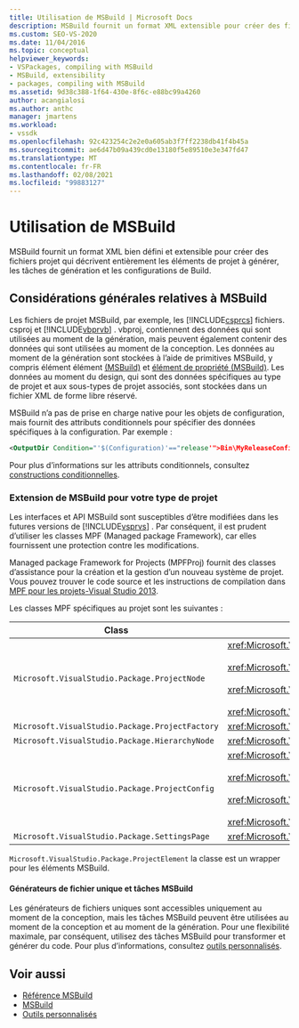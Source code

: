```yaml
---
title: Utilisation de MSBuild | Microsoft Docs
description: MSBuild fournit un format XML extensible pour créer des fichiers projet qui décrivent entièrement les éléments de projet à générer, les tâches de génération et les configurations de Build.
ms.custom: SEO-VS-2020
ms.date: 11/04/2016
ms.topic: conceptual
helpviewer_keywords:
- VSPackages, compiling with MSBuild
- MSBuild, extensibility
- packages, compiling with MSBuild
ms.assetid: 9d38c388-1f64-430e-8f6c-e88bc99a4260
author: acangialosi
ms.author: anthc
manager: jmartens
ms.workload:
- vssdk
ms.openlocfilehash: 92c423254c2e2e0a605ab3f7ff2238db41f4b45a
ms.sourcegitcommit: ae6d47b09a439cd0e13180f5e89510e3e347fd47
ms.translationtype: MT
ms.contentlocale: fr-FR
ms.lasthandoff: 02/08/2021
ms.locfileid: "99883127"
---
```

# <a name="using-msbuild"></a>Utilisation de MSBuild
MSBuild fournit un format XML bien défini et extensible pour créer des fichiers projet qui décrivent entièrement les éléments de projet à générer, les tâches de génération et les configurations de Build.

## <a name="general-msbuild-considerations"></a>Considérations générales relatives à MSBuild
 Les fichiers de projet MSBuild, par exemple, les [!INCLUDE[csprcs](../../data-tools/includes/csprcs_md.md)] fichiers. csproj et [!INCLUDE[vbprvb](../../code-quality/includes/vbprvb_md.md)] . vbproj, contiennent des données qui sont utilisées au moment de la génération, mais peuvent également contenir des données qui sont utilisées au moment de la conception. Les données au moment de la génération sont stockées à l’aide de primitives MSBuild, y compris élément élément [(MSBuild)](../../msbuild/item-element-msbuild.md) et [élément de propriété (MSBuild)](../../msbuild/property-element-msbuild.md). Les données au moment du design, qui sont des données spécifiques au type de projet et aux sous-types de projet associés, sont stockées dans un fichier XML de forme libre réservé.

 MSBuild n’a pas de prise en charge native pour les objets de configuration, mais fournit des attributs conditionnels pour spécifier des données spécifiques à la configuration. Par exemple :

```xml
<OutputDir Condition="'$(Configuration)'=="release'">Bin\MyReleaseConfig</OutputDir>
```

 Pour plus d’informations sur les attributs conditionnels, consultez [constructions conditionnelles](../../msbuild/msbuild-conditional-constructs.md).

### <a name="extending-msbuild-for-your-project-type"></a>Extension de MSBuild pour votre type de projet
 Les interfaces et API MSBuild sont susceptibles d’être modifiées dans les futures versions de [!INCLUDE[vsprvs](../../code-quality/includes/vsprvs_md.md)] . Par conséquent, il est prudent d’utiliser les classes MPF (Managed package Framework), car elles fournissent une protection contre les modifications.

 Managed package Framework for Projects (MPFProj) fournit des classes d’assistance pour la création et la gestion d’un nouveau système de projet. Vous pouvez trouver le code source et les instructions de compilation dans [MPF pour les projets-Visual Studio 2013](https://github.com/tunnelvisionlabs/MPFProj10).

 Les classes MPF spécifiques au projet sont les suivantes :

|Class|Implémentation|
|-----------|--------------------|
|`Microsoft.VisualStudio.Package.ProjectNode`|<xref:Microsoft.VisualStudio.Shell.Interop.IVsProject3><br /><br /> <xref:Microsoft.VisualStudio.Shell.Interop.IVsCfgProvider2><br /><br /> <xref:Microsoft.VisualStudio.Shell.Interop.IPersistFileFormat><br /><br /> <xref:Microsoft.VisualStudio.Shell.Interop.IVsSolutionEvents>|
|`Microsoft.VisualStudio.Package.ProjectFactory`|<xref:Microsoft.VisualStudio.Shell.Interop.IVsProjectFactory>|
|`Microsoft.VisualStudio.Package.HierarchyNode`|<xref:Microsoft.VisualStudio.Shell.Interop.IVsHierarchy>|
|`Microsoft.VisualStudio.Package.ProjectConfig`|<xref:Microsoft.VisualStudio.Shell.Interop.IVsCfg><br /><br /> <xref:Microsoft.VisualStudio.Shell.Interop.IVsProjectCfg><br /><br /> <xref:Microsoft.VisualStudio.Shell.Interop.IVsBuildableProjectCfg><br /><br /> <xref:Microsoft.VisualStudio.Shell.Interop.IVsDebuggableProjectCfg>|
|`Microsoft.VisualStudio.Package.SettingsPage`|<xref:Microsoft.VisualStudio.OLE.Interop.IPropertyPageSite>|

 `Microsoft.VisualStudio.Package.ProjectElement` la classe est un wrapper pour les éléments MSBuild.

#### <a name="single-file-generators-vs-msbuild-tasks"></a>Générateurs de fichier unique et tâches MSBuild
 Les générateurs de fichiers uniques sont accessibles uniquement au moment de la conception, mais les tâches MSBuild peuvent être utilisées au moment de la conception et au moment de la génération. Pour une flexibilité maximale, par conséquent, utilisez des tâches MSBuild pour transformer et générer du code. Pour plus d’informations, consultez [outils personnalisés](../../extensibility/internals/custom-tools.md).

## <a name="see-also"></a>Voir aussi
- [Référence MSBuild](../../msbuild/msbuild-reference.md)
- [MSBuild](../../msbuild/msbuild.md)
- [Outils personnalisés](../../extensibility/internals/custom-tools.md)
